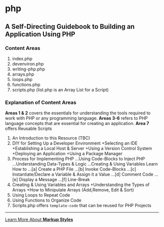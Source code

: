 # php

## A Self-Directing Guidebook to Building an Application Using PHP 

### Content Areas
1.  index.php
2.  devenviron.php
3.  writing-php.php
4.  arrays.php 
5.  loops.php 
6.  functions.php
7.  scripts.php (list.php is an Array List for a Script)


### Explanation of Content Areas
**Areas 1 & 2** covers the essentials for understanding the tools required to work with PHP or any programming language. 
**Areas 3-6** refers to PHP language concepts that are essential for creating an application. 
**Area 7** offers Reusable Scripts
1.  An Introduction to this Resource (TBC)
2.  DIY for Setting Up a Developer Environment
    +Selecting an IDE
    +Establishing a Local Host & Server
    +Using a Version Control System
    +Deploying an Application
    +Using a Package Manager
3.  Process for Implementing PHP
    ...Using Code-Blocks to Inject PHP
    ...Understanding Data-Types & Logic
    ...Creating & Using Variables
    Learn How to 
    ...[a] Create a PHP File
    ...[b] Invoke Code-Blocks
    ...[c] Instantiate/Declare a Variable & Assign it a Value
    ...[d] Comment Code
    ...[e] Display a Message
    ...[f] Line-Break
4.  Creating & Using Variables and Arrays
    +Understanding the Types of Arrays
    +How to Minipulate Arrays (Add,Remove, Edit & Sort)
5.  Using Loops to Repeat Code
6.  Using Functions to Organize Code
7.  Scripts.php offers ```template-code``` that can be reused for PHP Projects

______

[Learn More About **Markup Styles**](https://github.com/adam-p/markdown-here/wiki/Markdown-Cheatsheet)